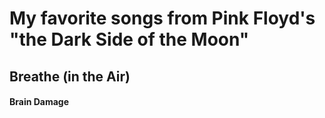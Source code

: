 # My favorite songs from Pink Floyd's "the Dark Side of the Moon"
## Breathe (in the Air)
#### Brain Damage